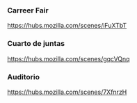 ### Carreer Fair
https://hubs.mozilla.com/scenes/iFuXTbT

### Cuarto de juntas
https://hubs.mozilla.com/scenes/gqcVQnq

### Auditorio
https://hubs.mozilla.com/scenes/7XfnrzH